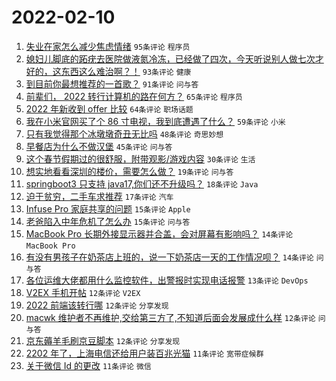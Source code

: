 # 2022-02-10

1. [失业在家怎么减少焦虑情绪](https://www.v2ex.com/t/832840) `95条评论` `程序员`
1. [媳妇儿脚底的跖疣去医院做液氮冷冻，已经做了四次，今天听说别人做七次才好的，这东西这么难治啊？！](https://www.v2ex.com/t/832826) `93条评论` `健康`
1. [到目前你最想推荐的一首歌？](https://www.v2ex.com/t/832863) `91条评论` `问与答`
1. [前辈们， 2022 转行计算机的路在何方？](https://www.v2ex.com/t/832829) `65条评论` `程序员`
1. [2022 年新收到 offer 比较](https://www.v2ex.com/t/832817) `64条评论` `职场话题`
1. [我在小米官网买了个 86 寸电视，我到底遭遇了什么？](https://www.v2ex.com/t/832936) `59条评论` `小米`
1. [只有我觉得那个冰墩墩奇丑无比吗](https://www.v2ex.com/t/832880) `48条评论` `奇思妙想`
1. [早餐店为什么不做汉堡](https://www.v2ex.com/t/832828) `45条评论` `问与答`
1. [这个春节假期过的很舒服，附带观影/游戏内容](https://www.v2ex.com/t/832853) `30条评论` `生活`
1. [想实地看看深圳的楼价，需要怎么做？](https://www.v2ex.com/t/832844) `19条评论` `问与答`
1. [springboot3 只支持 java17,你们还不升级吗？](https://www.v2ex.com/t/832866) `18条评论` `Java`
1. [迫于贫穷，二手车求推荐](https://www.v2ex.com/t/832849) `17条评论` `汽车`
1. [Infuse Pro 家庭共享的问题](https://www.v2ex.com/t/832868) `15条评论` `Apple`
1. [老爸陷入中年危机了怎么办](https://www.v2ex.com/t/832846) `15条评论` `问与答`
1. [MacBook Pro 长期外接显示器并合盖，会对屏幕有影响吗？](https://www.v2ex.com/t/832859) `14条评论` `MacBook Pro`
1. [有没有男孩子在奶茶店上班的，说一下奶茶店一天的工作情况呗？](https://www.v2ex.com/t/832854) `14条评论` `问与答`
1. [各位运维大佬都用什么监控软件，出警报时实现电话报警](https://www.v2ex.com/t/832943) `13条评论` `DevOps`
1. [V2EX 手机开帖](https://www.v2ex.com/t/832919) `12条评论` `V2EX`
1. [2022 前端该转行哪](https://www.v2ex.com/t/832887) `12条评论` `分享发现`
1. [macwk 维护者不再维护,交给第三方了,不知道后面会发展成什么样](https://www.v2ex.com/t/832869) `12条评论` `问与答`
1. [京东薅羊毛刷京豆脚本](https://www.v2ex.com/t/832823) `12条评论` `分享发现`
1. [2202 年了，上海电信还给用户装百兆光猫](https://www.v2ex.com/t/832955) `11条评论` `宽带症候群`
1. [关于微信 Id 的更改](https://www.v2ex.com/t/832820) `11条评论` `微信`

